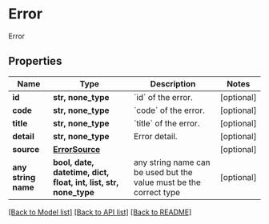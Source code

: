 # Error

Error

## Properties
Name | Type | Description | Notes
------------ | ------------- | ------------- | -------------
**id** | **str, none_type** | &#x60;id&#x60; of the error. | [optional] 
**code** | **str, none_type** | &#x60;code&#x60; of the error. | [optional] 
**title** | **str, none_type** | &#x60;title&#x60; of the error. | [optional] 
**detail** | **str, none_type** | Error detail. | [optional] 
**source** | [**ErrorSource**](ErrorSource.md) |  | [optional] 
**any string name** | **bool, date, datetime, dict, float, int, list, str, none_type** | any string name can be used but the value must be the correct type | [optional]

[[Back to Model list]](../README.md#documentation-for-models) [[Back to API list]](../README.md#documentation-for-api-endpoints) [[Back to README]](../README.md)



